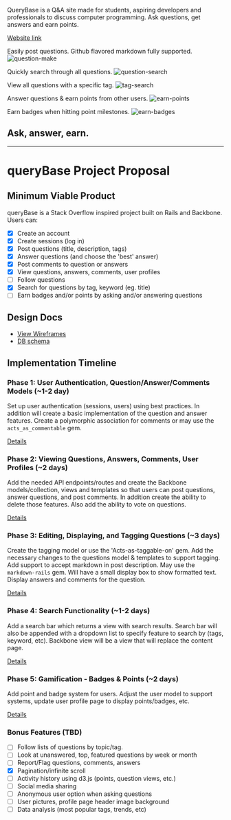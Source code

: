 QueryBase is a Q&A site made for students, aspiring developers and professionals to discuss computer programming. Ask questions, get answers and earn points.

[Website link][website]

[website]: http://querybase.me

Easily post questions. Github flavored markdown fully supported.
![question-make](http://res.cloudinary.com/charliecloud/image/upload/v1434947928/charblog/Screen_Shot_2015-06-21_at_9.33.12_PM.png)

Quickly search through all questions.
![question-search](http://res.cloudinary.com/charliecloud/image/upload/v1435078675/charblog/Screen_Shot_2015-06-23_at_9.56.54_AM.png)

View all questions with a specific tag.
![tag-search](http://res.cloudinary.com/charliecloud/image/upload/v1435078727/charblog/Screen_Shot_2015-06-23_at_9.58.30_AM.png)

Answer questions & earn points from other users.
![earn-points](http://res.cloudinary.com/charliecloud/image/upload/v1435078787/charblog/Screen_Shot_2015-06-23_at_9.59.28_AM.png)

Earn badges when hitting point milestones.
![earn-badges](http://res.cloudinary.com/charliecloud/image/upload/v1435078872/charblog/Screen_Shot_2015-06-23_at_10.00.58_AM.png)

## Ask, answer, earn.
---
# queryBase Project Proposal

## Minimum Viable Product
queryBase is a Stack Overflow inspired project built on Rails and Backbone. Users can:

- [x] Create an account
- [x] Create sessions (log in)
- [x] Post questions (title, description, tags)
- [x] Answer questions (and choose the 'best' answer)
- [x] Post comments to question or answers
- [x] View questions, answers, comments, user profiles
- [ ] Follow questions
- [x] Search for questions by tag, keyword (eg. title)
- [ ] Earn badges and/or points by asking and/or answering questions

## Design Docs
* [View Wireframes][views]
* [DB schema][schema]

[views]: ./project_proposal/docs/views.md
[schema]: ./project_proposal/docs/schema.md

## Implementation Timeline

### Phase 1: User Authentication, Question/Answer/Comments Models (~1-2 day)
Set up user authentication (sessions, users) using best practices. In addition
will create a basic implementation of the question and answer features. Create a
polymorphic association for comments or may use the `acts_as_commentable` gem.

[Details][phase-one]

### Phase 2: Viewing Questions, Answers, Comments, User Profiles (~2 days)
Add the needed API endpoints/routes and create the Backbone models/collection,
views and templates so that users can post questions, answer questions, and post
comments. In addition create the ability to delete those features. Also add the
ability to vote on questions.

[Details][phase-two]

### Phase 3: Editing, Displaying, and Tagging Questions (~3 days)

Create the tagging model or use the 'Acts-as-taggable-on' gem. Add the necessary
changes to the questions model & templates to support tagging. Add support to
accept markdown in post description. May use the `markdown-rails` gem. Will have a
small display box to show formatted text. Display answers and comments for the question.

[Details][phase-three]

### Phase 4: Search Functionality (~1-2 days)

Add a search bar which returns a view with search results. Search bar will also
be appended with a dropdown list to specify feature to search by (tags, keyword, etc).
Backbone view will be a view that will replace the content page.

[Details][phase-four]

### Phase 5: Gamification - Badges & Points (~2 days)

Add point and badge system for users. Adjust the user model to support systems,
update user profile page to display points/badges, etc.

[Details][phase-five]

### Bonus Features (TBD)
- [ ] Follow lists of questions by topic/tag.
- [ ] Look at unanswered, top, featured questions by week or month
- [ ] Report/Flag questions, comments, answers
- [x] Pagination/infinite scroll
- [ ] Activity history using d3.js (points, question views, etc.)
- [ ] Social media sharing
- [ ] Anonymous user option when asking questions
- [ ] User pictures, profile page header image background
- [ ] Data analysis (most popular tags, trends, etc)

[phase-one]: ./project_proposal/docs/phases/phase1.md
[phase-two]: ./project_proposal/docs/phases/phase2.md
[phase-three]: ./project_proposal/docs/phases/phase3.md
[phase-four]: ./project_proposal/docs/phases/phase4.md
[phase-five]: ./project_proposal/docs/phases/phase5.md
